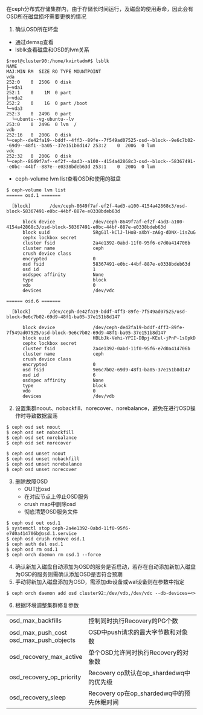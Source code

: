 在ceph分布式存储集群内，由于存储长时间运行，及磁盘的使用寿命，因此会有OSD所在磁盘损坏需要更换的情况
1. 确认OSD所在坏盘
- 通过demsg查看
- lsblk查看磁盘和OSD的lvm关系
```
$root@cluster90:/home/kvirtadm#$ lsblk
NAME                                                                                                  MAJ:MIN RM  SIZE RO TYPE MOUNTPOINT
vda                                                                                                   252:0    0  250G  0 disk
├─vda1                                                                                                252:1    0    1M  0 part
├─vda2                                                                                                252:2    0    1G  0 part /boot
└─vda3                                                                                                252:3    0  249G  0 part
  └─ubuntu--vg-ubuntu--lv                                                                             253:0    0  249G  0 lvm  /
vdb                                                                                                   252:16   0  200G  0 disk
└─ceph--de42fa19--bddf--4ff3--89fe--7f549ad07525-osd--block--9e6c7b02--69d9--48f1--ba05--37e151b8d147 253:2    0  200G  0 lvm
vdc                                                                                                   252:32   0  200G  0 disk
└─ceph--8649f7af--ef2f--4ad3--a100--4154a42868c3-osd--block--58367491--e0bc--44bf--887e--e0338bdeb63d 253:1    0  200G  0 lvm
```
- ceph-volume lvm list查看OSD和使用的磁盘
```
$ ceph-volume lvm list
====== osd.1 =======

  [block]       /dev/ceph-8649f7af-ef2f-4ad3-a100-4154a42868c3/osd-block-58367491-e0bc-44bf-887e-e0338bdeb63d

      block device              /dev/ceph-8649f7af-ef2f-4ad3-a100-4154a42868c3/osd-block-58367491-e0bc-44bf-887e-e0338bdeb63d
      block uuid                5RgG1l-kClJ-lHoB-aXbY-zA6g-dDNX-1isZuG
      cephx lockbox secret
      cluster fsid              2a4e1392-0abd-11f0-95f6-e7d0a414706b
      cluster name              ceph
      crush device class
      encrypted                 0
      osd fsid                  58367491-e0bc-44bf-887e-e0338bdeb63d
      osd id                    1
      osdspec affinity          None
      type                      block
      vdo                       0
      devices                   /dev/vdc

====== osd.6 =======

  [block]       /dev/ceph-de42fa19-bddf-4ff3-89fe-7f549ad07525/osd-block-9e6c7b02-69d9-48f1-ba05-37e151b8d147

      block device              /dev/ceph-de42fa19-bddf-4ff3-89fe-7f549ad07525/osd-block-9e6c7b02-69d9-48f1-ba05-37e151b8d147
      block uuid                HBLbJk-Vehi-YPII-DBpj-KEul-jPnP-1sOpkD
      cephx lockbox secret
      cluster fsid              2a4e1392-0abd-11f0-95f6-e7d0a414706b
      cluster name              ceph
      crush device class
      encrypted                 0
      osd fsid                  9e6c7b02-69d9-48f1-ba05-37e151b8d147
      osd id                    6
      osdspec affinity          None
      type                      block
      vdo                       0
      devices                   /dev/vdb
```
2. 设置集群noout、nobackfill、norecover、norebalance，避免在进行OSD操作时导致数据震荡
```
$ ceph osd set noout
$ ceph osd set nobackfill
$ ceph osd set norebalance
$ ceph osd set norecover

$ ceph osd unset noout
$ ceph osd unset nobackfill
$ ceph osd unset norebalance
$ ceph osd unset norecover
```
3. 删除故障OSD
	- OUT出osd
	- 在对应节点上停止OSD服务
	- crush map中删除osd
	- 彻底清楚OSD服务文件
```
$ ceph osd out osd.1
$ systemctl stop ceph-2a4e1392-0abd-11f0-95f6-e7d0a414706b@osd.1.service
$ ceph osd crush remove osd.1
$ ceph auth del osd.1
$ ceph osd rm osd.1
$ ceph orch daemon rm osd.1 --force
```
4. 确认新加入磁盘自动添加为OSD的服务是否启动，若存在自动添加新加入磁盘为OSD的服务则需确认添加OSD是否符合预期
5. 手动将新加入磁盘添加为OSD，需添加db设备或wal设备则在参数中指定
```
$ ceph orch daemon add osd cluster92:/dev/vdb,/dev/vdc --db-devices=<>
```
6. 根据环境调整集群修复参数

|                                             |                                  |
| ------------------------------------------- | -------------------------------- |
| osd_max_backfills                           | 控制同时执行Recovery的PG个数              |
| osd_max_push_cost  <br>osd_max_push_objects | OSD中push请求的最大字节数和对象数             |
| osd_recovery_max_active                     | 单个OSD允许同时执行Recovery的对象数          |
| osd_recovery_op_priority                    | Recovery op默认在op_shardedwq中的优先级  |
| osd_recovery_sleep                          | Recovery op在op_shardedwq中的预先休眠时间 |

